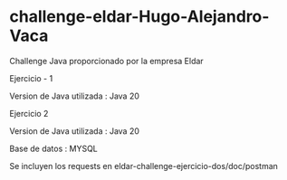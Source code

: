 # challenge-eldar-Hugo-Alejandro-Vaca
Challenge Java proporcionado por la empresa Eldar 

Ejercicio - 1

Version de Java utilizada : Java 20

Ejercicio 2 

Version de Java utilizada : Java 20

Base de datos : MYSQL

Se incluyen los requests en eldar-challenge-ejercicio-dos/doc/postman

